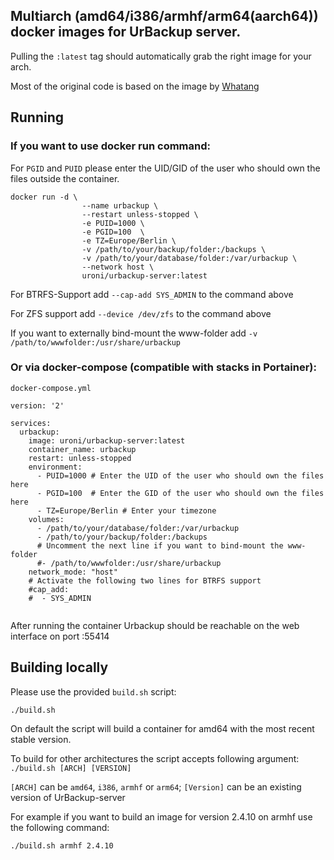 ## Multiarch (amd64/i386/armhf/arm64(aarch64)) docker images for UrBackup server.
Pulling the `:latest` tag should automatically grab the right image for your arch.

Most of the original code is based on the image by [Whatang](https://github.com/Whatang/docker_urbackup)


## Running

### If you want to use docker run command:
For `PGID` and `PUID` please enter the UID/GID of the user who should own the files outside the container.

```
docker run -d \
                --name urbackup \
                --restart unless-stopped \
                -e PUID=1000 \  
                -e PGID=100  \
                -e TZ=Europe/Berlin \
                -v /path/to/your/backup/folder:/backups \
                -v /path/to/your/database/folder:/var/urbackup \
                --network host \
                uroni/urbackup-server:latest
```

For BTRFS-Support add `--cap-add SYS_ADMIN` to the command above

For ZFS support add `--device /dev/zfs` to the command above

If you want to externally bind-mount the www-folder add `-v /path/to/wwwfolder:/usr/share/urbackup`

### Or via docker-compose (compatible with stacks in Portainer): 

`docker-compose.yml`
```
version: '2'

services:
  urbackup:
    image: uroni/urbackup-server:latest
    container_name: urbackup
    restart: unless-stopped
    environment:
      - PUID=1000 # Enter the UID of the user who should own the files here
      - PGID=100  # Enter the GID of the user who should own the files here
      - TZ=Europe/Berlin # Enter your timezone
    volumes:
      - /path/to/your/database/folder:/var/urbackup
      - /path/to/your/backup/folder:/backups
      # Uncomment the next line if you want to bind-mount the www-folder
      #- /path/to/wwwfolder:/usr/share/urbackup
    network_mode: "host"
    # Activate the following two lines for BTRFS support
    #cap_add:
    #  - SYS_ADMIN   
  
```              
	     
After running the container Urbackup should be reachable on the web interface on port :55414	     

## Building locally
Please use the provided `build.sh` script:
```
./build.sh
```
On default the script will build a container for amd64 with the most recent stable version.

To build for other architectures the script accepts following argument:
`./build.sh [ARCH] [VERSION]`

`[ARCH]` can be `amd64`, `i386`, `armhf` or `arm64`; `[Version]` can be an existing version of UrBackup-server

For example if you want to build an image for version 2.4.10 on armhf use the following command:
```
./build.sh armhf 2.4.10
```
